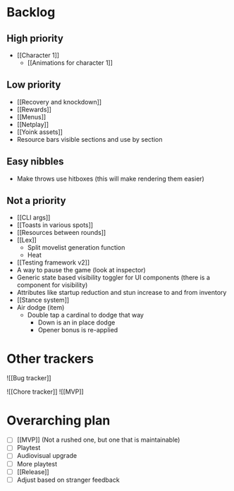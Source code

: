 # Backlog
## High priority
- [[Character 1]]
	- [[Animations for character 1]]

## Low priority
- [[Recovery and knockdown]]
- [[Rewards]]
- [[Menus]]
- [[Netplay]]
- [[Yoink assets]]
- Resource bars visible sections and use by section

## Easy nibbles
- Make throws use hitboxes (this will make rendering them easier)

## Not a priority
- [[CLI args]]
- [[Toasts in various spots]]
- [[Resources between rounds]]
- [[Lex]]
	- Split movelist generation function
	- Heat
- [[Testing framework v2]]
- A way to pause the game (look at inspector)
- Generic state based visibility toggler for UI components (there is a component for visibility)
- Attributes like startup reduction and stun increase to and from inventory
- [[Stance system]]
- Air dodge (item)
	- Double tap a cardinal to dodge that way
		- Down is an in place dodge
		- Opener bonus is re-applied

# Other trackers
![[Bug tracker]]

![[Chore tracker]]
![[MVP]]

# Overarching plan
- [ ] [[MVP]] (Not a rushed one, but one that is maintainable)
- [ ] Playtest
- [ ] Audiovisual upgrade
- [ ] More playtest
- [ ] [[Release]]
- [ ] Adjust based on stranger feedback
